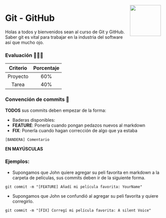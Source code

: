 <p> 
  <img src="img/github.jpg" align = "right"  width="100"/>
</p>

# Git - GitHub 



Holas a todos y bienvenidos sean al curso de Git y GitHub. Saber git es vital para trabajar en la industria del software así que mucho ojo.


### Evaluación 🤖✍🏻

| Criterio | Porcentaje|
|:--------:|:---------:|
| Proyecto |    60%    |
| Tarea    |    40%    |

### Convención de commits 👀

**TODOS** sus commits deben empezar de la forma: 

- Baderas disponibles: 
 - **FEATURE**: Ponerla cuando pongan pedazos nuevos al markdown
 - **FIX**: Ponerla cuando hagan corrección de algo que ya estaba

`[BANDERA] Comentario`

**EN MAYÚSCULAS**

### Ejemplos: 

- Supongamos que John quiere agregar su peli favorita en markdown a la carpeta de películas, sus commits deben ir de la siguiente forma.

`git commit -m "[FEATURE] Añadí mi película favorita: YourName"`

- Supongamos que John se confundió al agregar su peli favorita y quiere corregirlo.

`git commit -m "[FIX] Corregí mi película favorita: A silent Voice"`